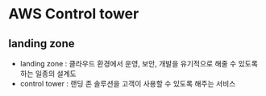 # AWS Control tower
## landing zone
- landing zone : 클라우드 환경에서 운영, 보안, 개발을 유기적으로 해줄 수 있도록 하는 일종의 설계도
- control tower : 랜딩 존 솔루션을 고객이 사용할 수 있도록 해주는 서비스
